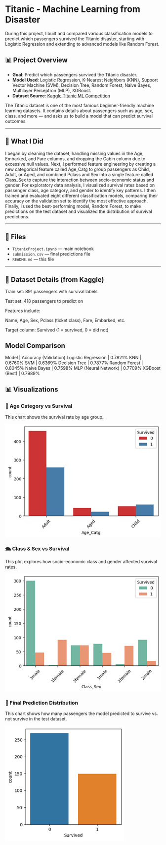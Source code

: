 # Titanic - Machine Learning from Disaster
During this project, I built and compared various classification models to predict which passengers survived the Titanic disaster, starting with Logistic Regression and extending to advanced models like Random Forest.

## 📊 Project Overview

- **Goal**: Predict which passengers survived the Titanic disaster.
- **Model Used**: Logistic Regression, K-Nearest Neighbors (KNN), Support Vector Machine (SVM), Decision Tree, Random Forest, Naive Bayes, Multilayer Perceptron (MLP), XGBoost.
- **Dataset Source**: [Kaggle Titanic ML Competition](https://www.kaggle.com/competitions/titanic)

The Titanic dataset is one of the most famous beginner-friendly machine learning datasets. It contains details about passengers such as age, sex, class, and more — and asks us to build a model that can predict survival outcomes.

---

## 🧠 What I Did

I began by cleaning the dataset, handling missing values in the Age, Embarked, and Fare columns, and dropping the Cabin column due to excessive null values. Next, I performed feature engineering by creating a new categorical feature called Age_Catg to group passengers as Child, Adult, or Aged, and combined Pclass and Sex into a single feature called Class_Sex to capture the interaction between socio-economic status and gender. For exploratory data analysis, I visualized survival rates based on passenger class, age category, and gender to identify key patterns. I then trained and evaluated eight different classification models, comparing their accuracy on the validation set to identify the most effective approach. Finally, I used the best-performing model, Random Forest, to make predictions on the test dataset and visualized the distribution of survival predictions.

---

## 📁 Files

- `TitanicProject.ipynb` — main notebook
- `submission.csv` — final predictions file
- `README.md` — this file

---
##  📌 Dataset Details (from Kaggle)
Train set: 891 passengers with survival labels

Test set: 418 passengers to predict on

Features include:

Name, Age, Sex, Pclass (ticket class), Fare, Embarked, etc.

Target column: Survived (1 = survived, 0 = did not)


## Model Comparison 

Model                            | Accuracy (Validation)
Logistic Regression              | 0.7821%
KNN                              | 0.6760%
SVM                              | 0.6369%
Decision Tree                    | 0.7877%
Random Forest                    | 0.8045%
Naive Bayes                      | 0.7598%
MLP (Neural Network)             | 0.7709%
XGBoost (Best)                   | 0.7989%


## 📊 Visualizations

### 👶 Age Category vs Survival
This chart shows the survival rate by age group.

![Age vs Survival](Age_Catg.png)

### 🛳️ Class & Sex vs Survival
This plot explores how socio-economic class and gender affected survival rates.

![Class vs Survival](Class_Sex.png)

### 🎯 Final Prediction Distribution
This chart shows how many passengers the model predicted to survive vs. not survive in the test dataset.

![Final Prediction Distribution](Predicitons_plot.png)

